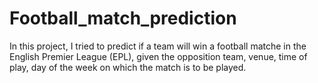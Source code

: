 # Football_match_prediction
In this project, I tried to predict if a team will win a football matche in the English Premier League (EPL), given the opposition team, venue, time of play, day of the week on which the match is to be played.
